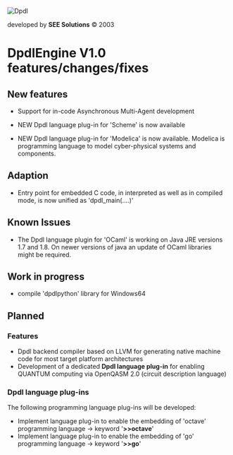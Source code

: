 
![Dpdl](https://www.dpdl.io/images/dpdl-io.png)

developed by
**SEE Solutions**
&copy; 2003

# DpdlEngine V1.0 features/changes/fixes


## New features

* Support for in-code Asynchronous Multi-Agent development

* NEW Dpdl language plug-in for 'Scheme' is now available

* NEW Dpdl language plug-in for 'Modelica' is now available. Modelica is programming language to model cyber-physical systems and components.


## Adaption

* Entry point for embedded C code, in interpreted as well as in compiled mode, is now unified as 'dpdl_main(....)'


## Known Issues

* The Dpdl language plugin for 'OCaml' is working on Java JRE versions 1.7 and 1.8. On newer versions of java an
update of OCaml libraries might be required.


## Work in progress

* compile 'dpdlpython' library for Windows64


## Planned

### Features

* Dpdl backend compiler based on LLVM for generating native machine code for most target platform architectures
* Development of a dedicated **Dpdl language plug-in** for enabling QUANTUM computing via OpenQASM 2.0 (circuit description language)


### Dpdl language plug-ins

The following programming language plug-ins will be developed:

* Implement language plug-in to enable the embedding of 'octave' programming language -> keyword '**>>octave**'
* Implement language plug-in to enable the embedding of 'go' programming language -> keyword '**>>go**'

